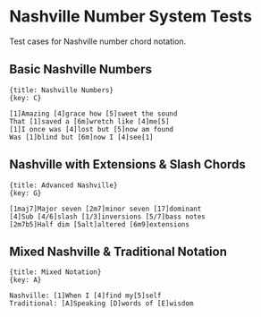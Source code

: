 # Nashville Number System Tests

Test cases for Nashville number chord notation.

## Basic Nashville Numbers
```chopro
{title: Nashville Numbers}
{key: C}

[1]Amazing [4]grace how [5]sweet the sound
That [1]saved a [6m]wretch like [4]me[5]
[1]I once was [4]lost but [5]now am found
Was [1]blind but [6m]now I [4]see[1]
```

## Nashville with Extensions & Slash Chords
```chopro
{title: Advanced Nashville}
{key: G}

[1maj7]Major seven [2m7]minor seven [17]dominant
[4]Sub [4/6]slash [1/3]inversions [5/7]bass notes
[2m7b5]Half dim [5alt]altered [6m9]extensions
```

## Mixed Nashville & Traditional Notation
```chopro
{title: Mixed Notation}
{key: A}

Nashville: [1]When I [4]find my[5]self
Traditional: [A]Speaking [D]words of [E]wisdom
```
